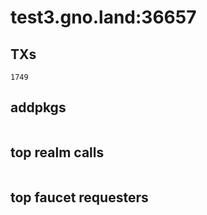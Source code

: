 # test3.gno.land:36657

## TXs
```
1749
```

## addpkgs
```
```

## top realm calls
```
```

## top faucet requesters
```
```

